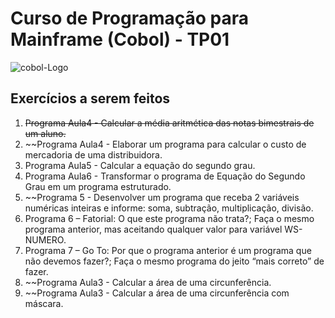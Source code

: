 # Curso de Programação para Mainframe (Cobol) - TP01
![cobol-Logo](https://1.bp.blogspot.com/-k8Lb2XeAARA/VxlxJZ5vX3I/AAAAAAAARrM/kuLTUZq8Zhc-8hvLWWi01uk5BY9fUcS0wCLcB/s1600/BANNER.jpg)

## Exercícios a serem feitos

1. ~~Programa Aula4 - Calcular a média aritmética das notas bimestrais de um aluno.~~
2. ~~Programa Aula4 - Elaborar um programa para calcular o custo de mercadoria de uma distribuidora. 
3. Programa Aula5 - Calcular a equação do segundo grau.
4. Programa Aula6 - Transformar o programa de Equação do Segundo Grau em um programa estruturado.
5. ~~Programa 5 - Desenvolver um programa que receba 2 variáveis numéricas inteiras e informe: soma, subtração, multiplicação, divisão.
6. Programa 6 – Fatorial:  O que este programa não trata?; Faça o mesmo programa anterior, mas aceitando qualquer valor para variável WS-NUMERO.
7. Programa 7 – Go To:  Por que o programa anterior é um programa que não devemos fazer?; Faça o mesmo programa do jeito “mais correto” de fazer.
8. ~~Programa Aula3 -  Calcular a área de uma circunferência.
9. ~~Programa Aula3 - Calcular a área de uma circunferência com máscara.
